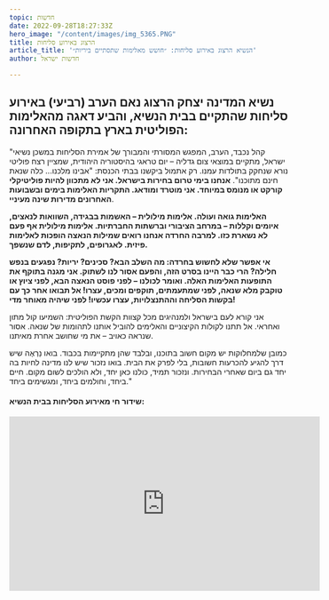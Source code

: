 ```yaml
---
topic: חדשות
date: 2022-09-28T18:27:33Z
hero_image: "/content/images/img_5365.PNG"
title: הרצוג באירוע סליחות
article_title: 'הנשיא הרצוג באירוע סליחות: ״חושש מאלימות שתסתיים ביריות״'
author: חדשות ישראל

---
```

## נשיא המדינה יצחק הרצוג נאם הערב (רביעי) באירוע סליחות שהתקיים בבית הנשיא, והביע דאגה מהאלימות הפוליטית בארץ בתקופה האחרונה:

"קהל נכבד, הערב, המפגש המסורתי והמבורך של אמירת הסליחות במשכן נשיאי ישראל, מתקיים במוצאי צום גדליה – יום טראגי בהיסטוריה היהודית, שמציין רצח פוליטי נורא שנחקק בתולדות עמנו. רק אתמול ביקשנו בבתי הכנסת: "אבינו מלכנו... כלה שנאת חינם מתוכנו". **אנחנו בימי טרום בחירות בישראל. אני לא מתכוון להיות פוליטיקלי קורקט או מנומס במיוחד. אני מוטרד ומודאג. התקריות האלימות בימים ובשבועות האחרונים מדירות שינה מעיניי**.

**האלימות גואה ועולה. אלימות מילולית – האשמות בבגידה, השוואות לנאצים, איומים וקללות – במרחב הציבורי וברשתות החברתיות. אלימות מילולית אף פעם לא נשארת כזו. למרבה החרדה אנחנו רואים שמילות הנאצה הופכות לאלימות פיזית. לאגרופים, לתקיפות, לדם שנשפך.**

**אי אפשר שלא לחשוש בחרדה: מה השלב הבא? סכינים? יריות? נפגעים בנפש חלילה? הרי כבר היינו בסרט הזה, והפעם אסור לנו לשתוק. אני מגנה בתוקף את התופעות האלימות האלה. ואומר לכולנו – לפני פוסט הנאצה הבא, לפני ציוץ או טוקבק מלא שנאה, לפני שמתעמתים, תוקפים ומכים, עצרו! אל תבואו אחר כך עם בקשות הסליחה וההתנצלויות, עצרו עכשיו! לפני שיהיה מאוחר מדי!**

אני קורא לעם בישראל ולמנהיגים מכל קצוות הקשת הפוליטית: השמיעו קול מתון ואחראי. אל תתנו לקולות הקיצוניים והאלימים להוביל אותנו לתהומות של שנאה. אסור שנראה כאויב – את מי שחושב אחרת מאיתנו.

כמובן שלמחלוקות יש מקום חשוב בתוכנו, ובלבד שהן מתקיימות בכבוד. בואו נַרְאֶה שיש דרך להגיע להכרעות חשובות, בלי לפרק את הבית. בואו נזכור שיש לנו מדינה לחיות בה יחד גם ביום שאחרי הבחירות. ונזכור תמיד, כולנו כאן יחד, ולא הולכים לשום מקום. חיים ביחד, וחולמים ביחד, ומגשימים ביחד."

#### שידור חי מאירוע הסליחות בבית הנשיא:

<iframe src="https://www.facebook.com/plugins/video.php?height=314&href=https%3A%2F%2Fwww.facebook.com%2FIsaacHerzog%2Fvideos%2F1228096288045164%2F&show_text=false&width=560&t=0" width="560" height="314" style="border:none;overflow:hidden" scrolling="no" frameborder="0" allowfullscreen="true" allow="autoplay; clipboard-write; encrypted-media; picture-in-picture; web-share" allowFullScreen="true"></iframe>
